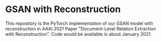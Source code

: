 # GSAN with Reconstruction
This repository is the PyTorch implementation of our GSAN model with reconstruction in AAAI 2021 Paper "Document-Level Relation Extraction with Reconstruction".
Code would be available in about January 2021.

